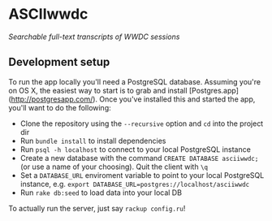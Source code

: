# ASCIIwwdc
*Searchable full-text transcripts of WWDC sessions*

## Development setup

To run the app locally you'll need a PostgreSQL database. Assuming you're on OS
X, the easiest way to start is to grab and install [Postgres.app]
(http://postgresapp.com/). Once you've installed this and started the app,
you'll want to do the following:

* Clone the repository using the `--recursive` option and `cd` into the project
dir
* Run `bundle install` to install dependencies
* Run `psql -h localhost` to connect to your local PostgreSQL instance
* Create a new database with the command `CREATE DATABASE asciiwwdc;` (or use a
name of your choosing). Quit the client with `\q`
* Set a `DATABASE_URL` enviroment variable to point to your local PostgreSQL
instance, e.g. `export DATABASE_URL=postgres://localhost/asciiwwdc`
* Run `rake db:seed` to load data into your local DB

To actually run the server, just say `rackup config.ru`!
